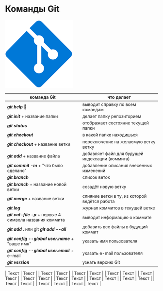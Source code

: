 # **Команды Git**

![Git Image](git_image.png)

| команда Git | что делает |
| --- | ----------- |
| *__git help__*  🤩| выводит справку по всем командам |
|  *__git init__* + название папки     | делает папку репозиторием |
| *__git status__*  | отображает состояние текущей папки  |
| *__git checkout__*      | в какой папке находишься |
| *__git checkout__* + название ветки | переключение на желаемую ветку ветку|
| *__git add__* + название файла | добавляет файл для будущей индексации (коммита) |
| *__git commit -m__* + "что было сделано"| добавление описания внесённых изменений  |
| *__git branch__* | список веток |
| *__git branch__* + название новой ветки | созадёт новую ветку |
| *__git merge__* + название ветки | слияние ветки в ту, из которой ведётся работа |
| *__git log__*  | журнал коммитов в текущей ветке|
| *__git cat-file -p__* + первые 4 символа названия коммита|выводит информацию о коммите 
| *__git add .__* или git *__git add --all__* | добавить все файлы в будущий коммит |
| *__git config --global user.name__* + "ваше имя" | указать имя пользователя |
| *__git config --global user.email__* + e-mail | указать e-mail пользователя |
| *__git version__* | узнать версию Git |






| Текст | Текст |
| Текст     | Текст |
| Текст | Текст |
| Текст     | Текст |
| Текст | Текст |
| Текст     | Текст |
| Текст | Текст |
| Текст     | Текст |
| Текст | Текст |
| Текст     | Текст |
| Текст | Текст |
| Текст     | Текст |







